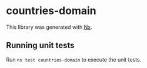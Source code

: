 # countries-domain

This library was generated with [Nx](https://nx.dev).

## Running unit tests

Run `nx test countries-domain` to execute the unit tests.
